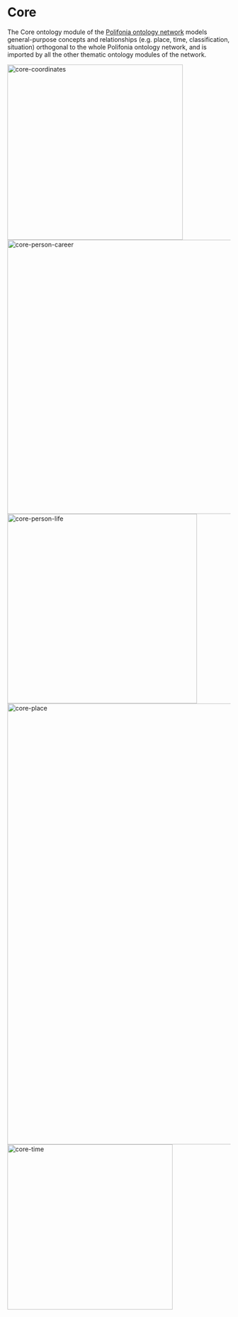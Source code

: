 # Core

The Core ontology module of the [Polifonia ontology network](https://github.com/polifonia-project/ON) models general-purpose concepts and relationships (e.g. place, time, classification, situation) orthogonal to the whole Polifonia ontology network, and is imported by all the other thematic ontology modules of the network.


<img width="396" alt="core-coordinates" src="https://user-images.githubusercontent.com/44606644/140661885-49254955-2977-4953-b0f4-3cd7984ca456.png">
<img width="619" alt="core-person-career" src="https://user-images.githubusercontent.com/44606644/140661886-52dbf4e8-038b-4cec-b24f-ffb5688716a9.png">
<img width="428" alt="core-person-life" src="https://user-images.githubusercontent.com/44606644/140661888-3732fcc0-c214-4145-976f-36051c94b6a7.png">
<img width="996" alt="core-place" src="https://user-images.githubusercontent.com/44606644/140661890-2fb3d066-0be8-4f1e-bfd1-617cf2126889.png">
<img width="373" alt="core-time" src="https://user-images.githubusercontent.com/44606644/140661892-82b81d73-1c06-41ff-88ab-dd6a05c60181.png">
